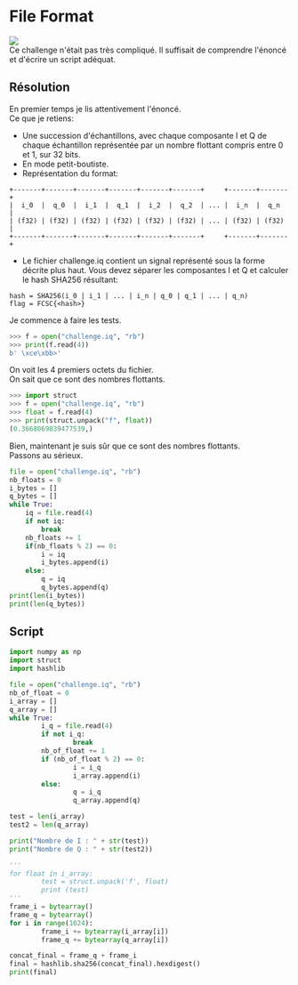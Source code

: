 # File Format
<img src="https://media.discordapp.net/attachments/768928242467340328/840127831895834644/unknown.png"/><br/>
Ce challenge n'était pas très compliqué. Il suffisait de comprendre l'énoncé et d'écrire un script adéquat.<br/>
## Résolution
En premier temps je lis attentivement l'énoncé.<br/>
Ce que je retiens:<br/>
- Une succession d'échantillons, avec chaque composante I et Q de chaque échantillon représentée par un nombre flottant compris entre 0 et 1, sur 32 bits.<br/>
- En mode petit-boutiste.<br/>
- Représentation du format:<br/>
```
+-------+-------+-------+-------+-------+-------+     +-------+-------+
|  i_0  |  q_0  |  i_1  |  q_1  |  i_2  |  q_2  | ... |  i_n  |  q_n  |
| (f32) | (f32) | (f32) | (f32) | (f32) | (f32) | ... | (f32) | (f32) |
+-------+-------+-------+-------+-------+-------+     +-------+-------+
```
- Le fichier challenge.iq contient un signal représenté sous la forme décrite plus haut. Vous devez séparer les composantes I et Q et calculer le hash SHA256 résultant:
```
hash = SHA256(i_0 | i_1 | ... | i_n | q_0 | q_1 | ... | q_n)
flag = FCSC{<hash>}
```
Je commence à faire les tests.<br/>
```py
>>> f = open("challenge.iq", "rb")
>>> print(f.read(4))
b' \xce\xbb>'
```
On voit les 4 premiers octets du fichier.<br/>
On sait que ce sont des nombres flottants.<br/>
```py
>>> import struct
>>> f = open("challenge.iq", "rb")
>>> float = f.read(4)
>>> print(struct.unpack("f", float))
(0.3668069839477539,)
```
Bien, maintenant je suis sûr que ce sont des nombres flottants.<br/>
Passons au sérieux.<br/>
```py
file = open("challenge.iq", "rb")
nb_floats = 0
i_bytes = []
q_bytes = []
while True:
	iq = file.read(4)
	if not iq:
		break
	nb_floats += 1
	if(nb_floats % 2) == 0:
		i = iq
		i_bytes.append(i)
	else:
		q = iq
		q_bytes.append(q)
print(len(i_bytes))
print(len(q_bytes))
```
## Script
```py
import numpy as np
import struct
import hashlib

file = open("challenge.iq", "rb")
nb_of_float = 0
i_array = []
q_array = []
while True:
        i_q = file.read(4)
        if not i_q:
                break
        nb_of_float += 1
        if (nb_of_float % 2) == 0:
                i = i_q
                i_array.append(i)
        else:
                q = i_q
                q_array.append(q)

test = len(i_array)
test2 = len(q_array)

print("Nombre de I : " + str(test))
print("Nombre de Q : " + str(test2))

'''
for float in i_array:
        test = struct.unpack('f', float)
        print (test)
'''
frame_i = bytearray()
frame_q = bytearray()
for i in range(1024):
        frame_i += bytearray(i_array[i])
        frame_q += bytearray(q_array[i])

concat_final = frame_q + frame_i
final = hashlib.sha256(concat_final).hexdigest()
print(final)
```

